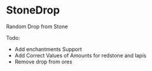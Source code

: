 # StoneDrop
Random Drop from Stone

Todo:
- Add enchantments Support
- Add Correct Values of Amounts for redstone and lapis
- Remove drop from ores